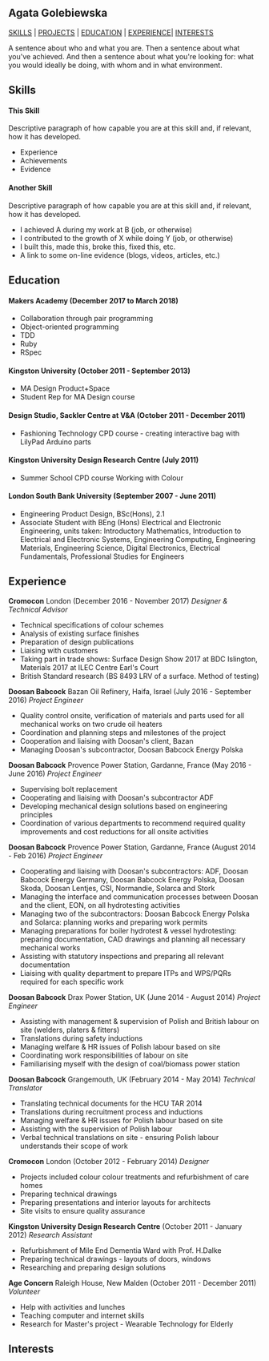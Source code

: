 ## Agata Golebiewska

[SKILLS](#skills) | [PROJECTS](#projects) | [EDUCATION](#education) | [EXPERIENCE](#experience)| [INTERESTS](#interests)

A sentence about who and what you are. Then a sentence about what you've achieved. And then a sentence about what you're looking for: what you would ideally be doing, with whom and in what environment.

## Skills

#### This Skill

Descriptive paragraph of how capable you are at this skill and, if relevant, how it has developed.

- Experience
- Achievements
- Evidence

#### Another Skill

Descriptive paragraph of how capable you are at this skill and, if relevant, how it has developed.

- I achieved A during my work at B (job, or otherwise)
- I contributed to the growth of X while doing Y (job, or otherwise)
- I built this, made this, broke this, fixed this, etc.
- A link to some on-line evidence (blogs, videos, articles, etc.)

## Education

#### Makers Academy (December 2017 to March 2018)

- Collaboration through pair programming
- Object-oriented programming
- TDD
- Ruby
- RSpec


#### Kingston University (October 2011 - September 2013)

- MA Design Product+Space
- Student Rep for MA Design course

#### Design Studio, Sackler Centre at V&A (October 2011 - December 2011)

- Fashioning Technology CPD course - creating interactive bag with
  LilyPad Arduino parts

#### Kingston University Design Research Centre (July 2011)

- Summer School CPD course Working with Colour

#### London South Bank University (September 2007 - June 2011)

- Engineering Product Design, BSc(Hons), 2.1
- Associate Student with BEng (Hons) Electrical and Electronic Engineering, units taken:
  Introductory Mathematics, Introduction to Electrical and Electronic Systems, Engineering
  Computing, Engineering Materials, Engineering Science, Digital Electronics, Electrical Fundamentals,
  Professional Studies for Engineers

## Experience

**Cromocon** London (December 2016 - November 2017) *Designer & Technical Advisor*  

- Technical specifications of colour schemes
- Analysis of existing surface finishes
- Preparation of design publications
- Liaising with customers
- Taking part in trade shows: Surface Design Show 2017 at BDC Islington,
  Materials 2017 at ILEC Centre Earl's Court
- British Standard research (BS 8493 LRV of a surface. Method of testing)


**Doosan Babcock** Bazan Oil Refinery, Haifa, Israel (July 2016 - September 2016) *Project Engineer*

- Quality control onsite, verification of materials and parts used for all
  mechanical works on two crude oil heaters
- Coordination and planning steps and milestones of the project
- Cooperation and liaising with Doosan's client, Bazan
- Managing Doosan's subcontractor, Doosan Babcock Energy Polska


**Doosan Babcock** Provence Power Station, Gardanne, France (May 2016 - June 2016) *Project Engineer*

- Supervising bolt replacement
- Cooperating and liaising with Doosan's subcontractor ADF
- Developing mechanical design solutions based on engineering principles
- Coordination of various departments to recommend required quality improvements
  and cost reductions for all onsite activities


**Doosan Babcock** Provence Power Station, Gardanne, France (August 2014 - Feb 2016) *Project Engineer*

- Cooperating and liaising with Doosan's subcontractors: ADF, Doosan Babcock
  Energy Germany, Doosan Babcock Energy Polska, Doosan Skoda, Doosan Lentjes, CSI,
  Normandie, Solarca and Stork
- Managing the interface and communication processes between Doosan and the client,
  EON, on all hydrotesting activities
- Managing two of the subcontractors: Doosan Babcock Energy Polska and Solarca:
  planning works and preparing work permits
- Managing preparations for boiler hydrotest & vessel hydrotesting: preparing
  documentation, CAD drawings and planning all necessary mechanical works
- Assisting with statutory inspections and preparing all relevant documentation
- Liaising with quality department to prepare ITPs and WPS/PQRs required for each
  specific work


**Doosan Babcock** Drax Power Station, UK (June 2014 - August 2014) *Project Engineer*

- Assisting with management & supervision of Polish and British labour on site (welders, platers & fitters)
- Translations during safety inductions
- Managing welfare & HR issues of Polish labour based on site
- Coordinating work responsibilities of labour on site
- Familiarising myself with the design of coal/biomass power station


**Doosan Babcock** Grangemouth, UK (February 2014 - May 2014) *Technical Translator*

- Translating technical documents for the HCU TAR 2014
- Translations during recruitment process and inductions
- Managing welfare & HR issues for Polish labour based on site
- Assisting with the supervision of Polish labour
- Verbal technical translations on site - ensuring Polish labour understands their scope of work


**Cromocon** London (October 2012 - February 2014) *Designer*

- Projects included colour colour treatments and refurbishment of care homes
- Preparing technical drawings
- Preparing presentations and interior layouts for architects
- Site visits to ensure quality assurance


**Kingston University Design Research Centre** (October 2011 - January 2012) *Research Assistant*

- Refurbishment of Mile End Dementia Ward with Prof. H.Dalke
- Preparing technical drawings - layouts of doors, windows
- Researching and preparing design solutions


**Age Concern** Raleigh House, New Malden (October 2011 - December 2011) *Volunteer*

- Help with activities and lunches
- Teaching computer and internet skills
- Research for Master's project - Wearable Technology for Elderly

## Interests
